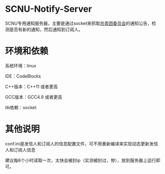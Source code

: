 # SCNU-Notify-Server
SCNU专用通知服务器，主要是通过socket来抓取[共青团委员会](http://youth.scnu.edu.cn/qy_tongzhigonggao/)的通知公告，检测是否有新的通知，然后通知到订阅人。

# 环境和依赖

系统环境：linux 

IDE：CodeBlocks

C++版本：C++11 或者更高

GCC版本：GCC4.9 或者更高

lib依赖：socket

# 其他说明

conf.ini是发信人和订阅人的信息配置文件，可不用重新编译来实现动态更新发信人和订阅人信息

建议每6个小时读取一次，太快会被封ip（实测被封过，惨），放到服务器上运行即可。
